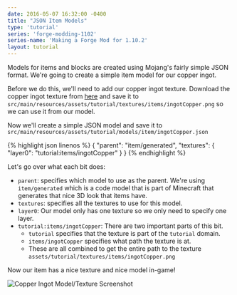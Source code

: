 ```yaml
---
date: 2016-05-07 16:32:00 -0400
title: "JSON Item Models"
type: 'tutorial'
series: 'forge-modding-1102'
series-name: 'Making a Forge Mod for 1.10.2'
layout: tutorial
---
```


Models for items and blocks are created using Mojang's fairly simple JSON format. We're going to create a simple item model for our copper ingot.

Before we do this, we'll need to add our copper ingot texture. Download the copper ingot texture from [here](https://raw.githubusercontent.com/CyanideX/Unity/master/assets/thermalfoundation/textures/items/material/IngotCopper.png) and save it to `src/main/resources/assets/tutorial/textures/items/ingotCopper.png` so we can use it from our model.


Now we'll create a simple JSON model and save it to `src/main/resources/assets/tutorial/models/item/ingotCopper.json`

{% highlight json linenos %}
{
	"parent": "item/generated",
	"textures": {
		"layer0": "tutorial:items/ingotCopper"
	}
}
{% endhighlight %}

Let's go over what each bit does:

- `parent`: specifies which model to use as the parent. We're using `item/generated` which is a code model that is part of Minecraft that generates that nice 3D look that items have.
- `textures`: specifies all the textures to use for this model.
- `layer0`: Our model only has one texture so we only need to specify one layer.
- `tutorial:items/ingotCopper`: There are two important parts of this bit.
	- `tutorial` specifies that the texture is part of the `tutorial` domain.
	- `items/ingotCopper` specifies what path the texture is at.
	- These are all combined to get the entire path to the texture `assets/tutorial/textures/items/ingotCopper.png`

Now our item has a nice texture and nice model in-game!

![Copper Ingot Model/Texture Screenshot](http://i.imgur.com/cup7xwW.png)